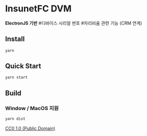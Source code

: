 # InsunetFC DVM

**ElectronJS 기반**
#디바이스 시리얼 번호
#자리비움 관련 기능 (CRM 연계)

## Install
```bash
yarn
```

## Quick Start
```bash
yarn start
```
## Build
### Window / MacOS 지원
```bash
yarn dist
```

[CC0 1.0 (Public Domain)](LICENSE.md)
